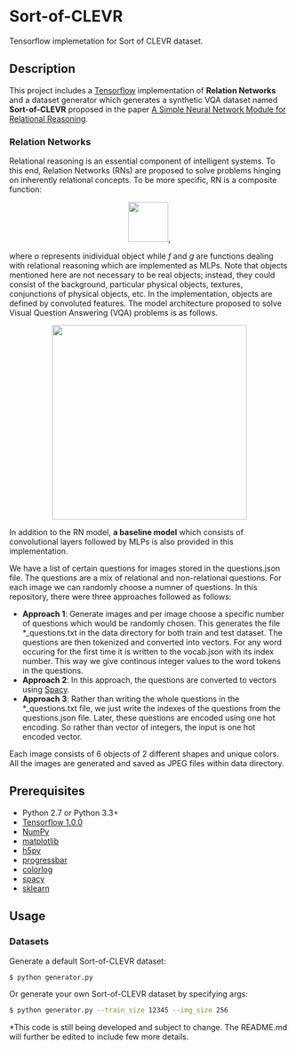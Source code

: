 # Sort-of-CLEVR
Tensorflow implemetation for Sort of CLEVR dataset.

## Description
This project includes a [Tensorflow](https://www.tensorflow.org/) implementation of **Relation Networks** and a dataset generator which generates a synthetic VQA dataset named **Sort-of-CLEVR** proposed in the paper [A Simple Neural Network Module for Relational Reasoning](https://arxiv.org/abs/1706.01427).

### Relation Networks

Relational reasoning is an essential component of intelligent systems. To this end, Relation Networks (RNs) are proposed to solve problems hinging on inherently relational concepts. To be more specific, RN is a composite function:

<p align="center">
    <img src="figure/rn_eq.png" height="72"/>,
</p>

where *o* represents inidividual object while *f* and *g* are functions dealing with relational reasoning which are implemented as MLPs. Note that objects mentioned here are not necessary to be real objects; instead, they could consist of the background, particular physical objects, textures, conjunctions of physical objects, etc. In the implementation, objects are defined by convoluted features. The model architecture proposed to solve Visual Question Answering (VQA) problems is as follows.

<p align="center">
    <img src="figure/RN.png" height="350"/>
</p>

In addition to the RN model, **a baseline model** which consists of convolutional layers followed by MLPs is also provided in this implementation.

We have a list of certain questions for images stored in the questions.json file. The questions are a mix of relational and non-relational questions. For each image we can randomly choose a numner of questions. In this repository, there were three approaches followed as follows:
* **Approach 1**: Generate images and per image choose a specific number of questions which would be randomly chosen. This generates the file *_questions.txt in the data directory for both train and test dataset. The questions are then tokenized and converted into vectors. For any word occuring for the first time it is written to the vocab.json with its index number. This way we give continous integer values to the word tokens in the questions.
* **Approach 2**: In this approach, the questions are converted to vectors using [Spacy](https://spacy.io/).
* **Approach 3**: Rather than writing the whole questions in the *_questions.txt file, we just write the indexes of the questions from the questions.json file. Later, these questions are encoded using one hot encoding. So rather than vector of integers, the input is one hot encoded vector.

Each image consists of 6 objects of 2 different shapes and unique colors. All the images are generated and saved as JPEG files within data directory.

## Prerequisites

- Python 2.7 or Python 3.3+
- [Tensorflow 1.0.0](https://github.com/tensorflow/tensorflow/tree/r1.0)
- [NumPy](http://www.numpy.org/)
- [matplotlib](https://matplotlib.org/)
- [h5py](http://docs.h5py.org/en/latest/)
- [progressbar](http://progressbar-2.readthedocs.io/en/latest/index.html)
- [colorlog](https://github.com/borntyping/python-colorlog)
- [spacy](https://spacy.io/)
- [sklearn](https://scikit-learn.org/stable/)

## Usage

### Datasets

Generate a default Sort-of-CLEVR dataset:

```bash
$ python generator.py
```

Or generate your own Sort-of-CLEVR dataset by specifying args:

```bash
$ python generator.py --train_size 12345 --img_size 256
```

\*This code is still being developed and subject to change. The README.md will further be edited to include few more details.
